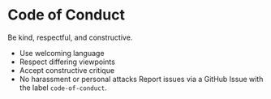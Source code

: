 ﻿# Code of Conduct
Be kind, respectful, and constructive.
- Use welcoming language
- Respect differing viewpoints
- Accept constructive critique
- No harassment or personal attacks
Report issues via a GitHub Issue with the label `code-of-conduct`.
